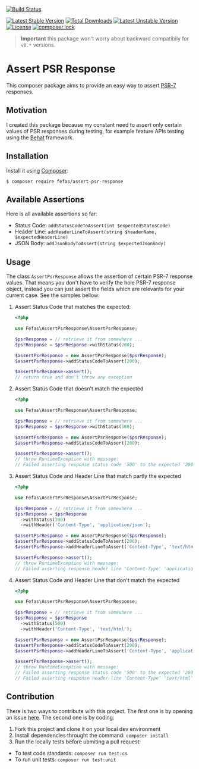 [![Build Status](https://img.shields.io/travis/fefas/assert-psr-response/master.svg?style=flat-square)](https://travis-ci.org/fefas/assert-psr-response)

[![Latest Stable Version](https://poser.pugx.org/fefas/assert-psr-response/v/stable?format=flat-square)](https://packagist.org/packages/fefas/assert-psr-response)
[![Total Downloads](https://poser.pugx.org/fefas/assert-psr-response/downloads?format=flat-square)](https://packagist.org/packages/fefas/assert-psr-response)
[![Latest Unstable Version](https://poser.pugx.org/fefas/assert-psr-response/v/unstable?format=flat-square)](https://packagist.org/packages/fefas/assert-psr-response)
[![License](https://poser.pugx.org/bauhaus/middleware-chain/license?format=flat-square)](LICENSE)
[![composer.lock](https://poser.pugx.org/fefas/assert-psr-response/composerlock?format=flat-square)](https://packagist.org/packages/fefas/assert-psr-response)

> **Important** this package won't worry about backward compatibily for `v0.*`
> versions.

# Assert PSR Response

This composer package aims to provide an easy way to assert
[PSR-7](http://www.php-fig.org/psr/psr-7/) responses.

## Motivation

I created this package because my constant need to assert only certain values of
PSR responses during testing, for example feature APIs testing using the
[Behat](http://behat.org/en/latest/) framework.

## Installation

Install it using [Composer](https://getcomposer.org/):

```shell
$ composer require fefas/assert-psr-response
```

## Available Assertions

Here is all available assertions so far:

* Status Code: `addStatusCodeToAssert(int $expectedStatusCode)`
* Header Line: `addHeaderLineToAssert(string $headerName, $expectedHeaderLine)`
* JSON Body: `addJsonBodyToAssert(string $expectedJsonBody)`

## Usage

The class `AssertPsrResponse` allows the assertion of certain PSR-7 response
values. That means you don't have to verify the hole PSR-7 response object,
instead you can just assert the fields which are relevants for your current
case. See the samples bellow:

1. Assert Status Code that matches the expected:

   ```php
   <?php

   use Fefas\AssertPsrResponse\AssertPsrResponse;

   $psrResponse = // retrieve it from somewhere ...
   $psrResponse = $psrResponse->withStatus(200);

   $assertPsrResponse = new AssertPsrResponse($psrResponse);
   $assertPsrResponse->addStatusCodeToAssert(200);

   $assertPsrResponse->assert();
   // return true and don't throw any exception
   ```

2. Assert Status Code that doesn't match the expected

   ```php
   <?php

   use Fefas\AssertPsrResponse\AssertPsrResponse;

   $psrResponse = // retrieve it from somewhere ...
   $psrResponse = $psrResponse->withStatus(500);

   $assertPsrResponse = new AssertPsrResponse($psrResponse);
   $assertPsrResponse->addStatusCodeToAssert(200);

   $assertPsrResponse->assert();
   // throw RuntimeException with message:
   // Failed asserting response status code '500' to the expected '200'
   ```

3. Assert Status Code and Header Line that match partly the expected

   ```php
   <?php

   use Fefas\AssertPsrResponse\AssertPsrResponse;

   $psrResponse = // retrieve it from somewhere ...
   $psrResponse = $psrResponse
     ->withStatus(200)
     ->withHeader('Content-Type', 'application/json');

   $assertPsrResponse = new AssertPsrResponse($psrResponse);
   $assertPsrResponse->addStatusCodeToAssert(200);
   $assertPsrResponse->addHeaderLineToAssert('Content-Type', 'text/html');

   $assertPsrResponse->assert();
   // throw RuntimeException with message:
   // Failed asserting response header line 'Content-Type' 'application/json' to the expected 'text/html'
   ```

4. Assert Status Code and Header Line that don't match the expected

   ```php
   <?php

   use Fefas\AssertPsrResponse\AssertPsrResponse;

   $psrResponse = // retrieve it from somewhere ...
   $psrResponse = $psrResponse
     ->withStatus(500)
     ->withHeader('Content-Type', 'text/html');

   $assertPsrResponse = new AssertPsrResponse($psrResponse);
   $assertPsrResponse->addStatusCodeToAssert(200);
   $assertPsrResponse->addHeaderLineToAssert('Content-Type', 'application/json');

   $assertPsrResponse->assert();
   // throw RuntimeException with message:
   // Failed asserting response status code '500' to the expected '200'
   // Failed asserting response header line 'Content-Type' 'text/html' to the expected 'application/json'
   ```

## Contribution

There is two ways to contribute with this project. The first one is by opening
an issue [here](https://github.com/fefas/assert-psr-response/issues). The second
one is by coding:

1. Fork this project and clone it on your local dev environment
2. Install dependencies throught the command: `composer install`
3. Run the locally tests before ubmiting a pull request:
  * To test code standards: `composer run test:cs`
  * To run unit tests: `composer run test:unit`
